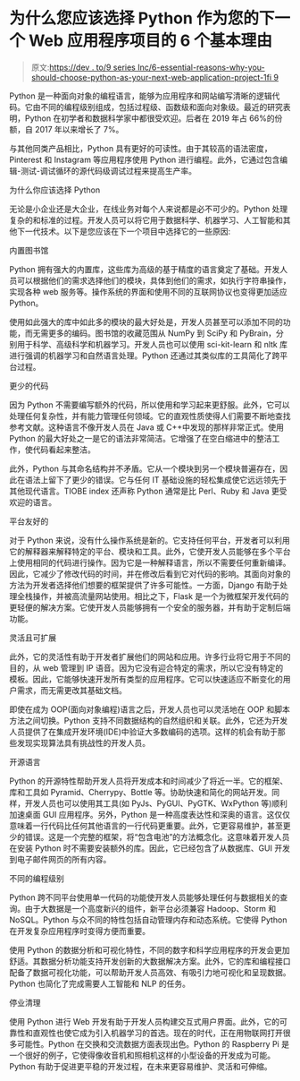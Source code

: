 # 为什么您应该选择 Python 作为您的下一个 Web 应用程序项目的 6 个基本理由

> 原文:[https://dev . to/9 series Inc/6-essential-reasons-why-you-should-choose-python-as-your-next-web-application-project-1fi 9](https://dev.to/9seriesinc/6-essential-reasons-why-you-should-choose-python-as-your-next-web-application-project-1fi9)

Python 是一种面向对象的编程语言，能够为应用程序和网站编写清晰的逻辑代码。它由不同的编程级别组成，包括过程级、函数级和面向对象级。最近的研究表明，Python 在初学者和数据科学家中都很受欢迎。后者在 2019 年占 66%的份额，自 2017 年以来增长了 7%。

与其他同类产品相比，Python 具有更好的可读性。由于其较高的语法密度，Pinterest 和 Instagram 等应用程序使用 Python 进行编程。此外，它通过包含编辑-测试-调试循环的源代码级调试过程来提高生产率。

为什么你应该选择 Python

无论是小企业还是大企业，在线业务对每个人来说都是必不可少的。Python 处理复杂的和标准的过程。开发人员可以将它用于数据科学、机器学习、人工智能和其他下一代技术。以下是您应该在下一个项目中选择它的一些原因:

内置图书馆

Python 拥有强大的内置库，这些库为高级的基于精度的语言奠定了基础。开发人员可以根据他们的需求选择他们的模块，具体到他们的需求，如执行字符串操作，实现各种 web 服务等。操作系统的界面和使用不同的互联网协议也变得更加适应 Python。

使用如此强大的库中如此多的模块的最大好处是，开发人员甚至可以添加不同的功能，而无需更多的编码。图书馆的收藏范围从 NumPy 到 SciPy 和 PyBrain，分别用于科学、高级科学和机器学习。开发人员也可以使用 sci-kit-learn 和 nltk 库进行强调的机器学习和自然语言处理。Python 还通过其类似库的工具简化了跨平台过程。

更少的代码

因为 Python 不需要编写额外的代码，所以使用和学习起来更舒服。此外，它可以处理任何复杂性，并有能力管理任何领域。它的直观性质使得人们需要不断地查找参考文献。这种语言不像开发人员在 Java 或 C++中发现的那样非常正式。使用 Python 的最大好处之一是它的语法非常简洁。它增强了在空白缩进中的整洁工作，使代码看起来整洁。

此外，Python 与其命名结构并不矛盾。它从一个模块到另一个模块普遍存在，因此在语法上留下了更少的错误。它与任何 IT 基础设施的轻松集成使它远远领先于其他现代语言。TIOBE index 还声称 Python 通常是比 Perl、Ruby 和 Java 更受欢迎的语言。

平台友好的

对于 Python 来说，没有什么操作系统是新的。它支持任何平台，开发者可以利用它的解释器来解释特定的平台、模块和工具。此外，它使开发人员能够在多个平台上使用相同的代码进行操作。因为它是一种解释语言，所以不需要任何重新编译。因此，它减少了修改代码的时间，并在修改后看到它对代码的影响。其面向对象的方法为开发者选择他们想要的框架提供了许多可能性。一方面，Django 有助于处理全栈操作，并被高流量网站使用。相比之下，Flask 是一个为微框架开发代码的更轻便的解决方案。它使开发人员能够拥有一个安全的服务器，并有助于定制后端功能。

灵活且可扩展

此外，它的灵活性有助于开发者扩展他们的网站和应用。许多行业将它用于不同的目的，从 web 管理到 IP 语音。因为它没有迎合特定的需求，所以它没有特定的模板。因此，它能够快速开发所有类型的应用程序。它可以快速适应不断变化的用户需求，而无需更改其基础文档。

即使在成为 OOP(面向对象编程)语言之后，开发人员也可以灵活地在 OOP 和脚本方法之间切换。Python 支持不同数据结构的自然组织和关联。此外，它还为开发人员提供了在集成开发环境(IDE)中验证大多数编码的选项。这样的机会有助于那些发现实现算法具有挑战性的开发人员。

开源语言

Python 的开源特性帮助开发人员将开发成本和时间减少了将近一半。它的框架、库和工具如 Pyramid、Cherrypy、Bottle 等。协助快速和简化的网站开发。同样，开发人员也可以使用其工具(如 PyJs、PyGUI、PyGTK、WxPython 等)顺利加速桌面 GUI 应用程序。另外，Python 是一种高度表达性和深奥的语言。这仅仅意味着一行代码比任何其他语言的一行代码更重要。此外，它更容易维护，甚至更少的错误。这是一个完整的框架，将“包含电池”的方法概念化。这意味着开发人员在安装 Python 时不需要安装额外的库。因此，它已经包含了从数据库、GUI 开发到电子邮件网页的所有内容。

不同的编程级别

Python 跨不同平台使用单一代码的功能使开发人员能够处理任何与数据相关的查询。由于大数据是一个高度新兴的组件，新平台必须兼容 Hadoop、Storm 和 NoSQL。Python 与众不同的特性包括自动管理内存和动态系统。它使得 Python 在开发复杂应用程序时变得方便而重要。

使用 Python 的数据分析和可视化特性，不同的数字和科学应用程序的开发会更加舒适。其数据分析功能支持开发创新的大数据解决方案。此外，它的库和编程接口配备了数据可视化功能，可以帮助开发人员高效、有吸引力地可视化和呈现数据。Python 也简化了完成需要人工智能和 NLP 的任务。

停业清理

使用 Python 进行 Web 开发有助于开发人员构建交互式用户界面。此外，它的可靠性和直观性也使它成为引入机器学习的首选。现在的时代，正在用物联网打开很多可能性。Python 在交换和交流数据方面表现出色。Python 的 Raspberry Pi 是一个很好的例子，它使得像收音机和照相机这样的小型设备的开发成为可能。Python 有助于促进更平稳的开发过程，在未来更容易维护、灵活和可伸缩。